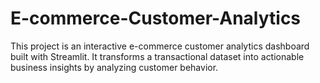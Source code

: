 # E-commerce-Customer-Analytics
This project is an interactive e-commerce customer analytics dashboard built with Streamlit. It transforms a transactional dataset into actionable business insights by analyzing customer behavior.
